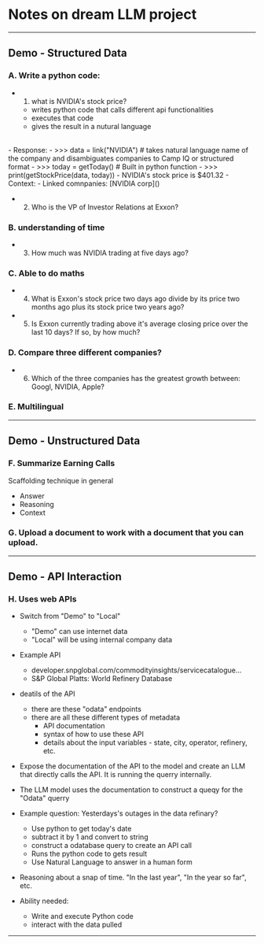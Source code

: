 # Notes on dream LLM project 


<hr />

## Demo - Structured Data
### A. Write a python code:
- 1. what is NVIDIA's stock price?
    - writes python code that calls different api functionalities
    - executes that code 
    - gives the result in a nutural language
<br> 
- Response:
    - >>> data = link("NVIDIA") # takes natural language name of the company and disambiguates companies to Camp IQ or structured format
    - >>> today = getToday() # Built in python function
    - >>> print(getStockPrice(data, today)) 
    - NVIDIA's stock price is $401.32
- Context:
    - Linked comnpanies: [NVIDIA corp]()

- 2. Who is the VP of Investor Relations at Exxon? 
### B. understanding of time
- 3. How much was NVIDIA trading at five days ago? 
### C. Able to do maths
- 4. What is Exxon's stock price two days ago divide by its price two months ago plus its stock price two years ago? 
- 5. Is Exxon currently trading above it's average closing price over the last 10 days? If so, by how much? 

### D. Compare three different companies?
- 6. Which of the three companies has the greatest growth between: Googl, NVIDIA, Apple?

### E. Multilingual


<hr />

## Demo - Unstructured Data

### F.     Summarize Earning Calls 

Scaffolding technique in general 
- Answer 
- Reasoning 
- Context

### G. Upload a document to work with a document that you can upload. 
 

<hr />

## Demo - API Interaction

### H. Uses web APIs 
-  Switch from "Demo" to "Local"
    - "Demo" can use internet data 
    - "Local" will be using internal company data
- Example API 
    - developer.snpglobal.com/commodityinsights/servicecatalogue...
    - S&P Global Platts: World Refinery Database
- deatils of the API
    - there are these "odata" endpoints
    - there are all these different types of metadata 
        - API documentation 
        - syntax of how to use these API
        - details about the input variables - state, city, operator, refinery, etc. 
- Expose the documentation of the API to the model and create an LLM that directly calls the API. It is running the querry internally. 
- The LLM model uses the documentation to construct a queqy for the "Odata" querry 
- Example question: Yesterdays's outages in the data refinary?
    - Use python to get today's date 
    - subtract it by 1 and convert to string 
    - construct a odatabase query to create an API call 
    - Runs the python code to gets result 
    - Use Natural Language to answer in a human form

- Reasoning about a snap of time. "In the last year", "In the year so far", etc. 

- Ability needed:
    - Write and execute Python code 
    - interact with the data pulled 

<hr />

